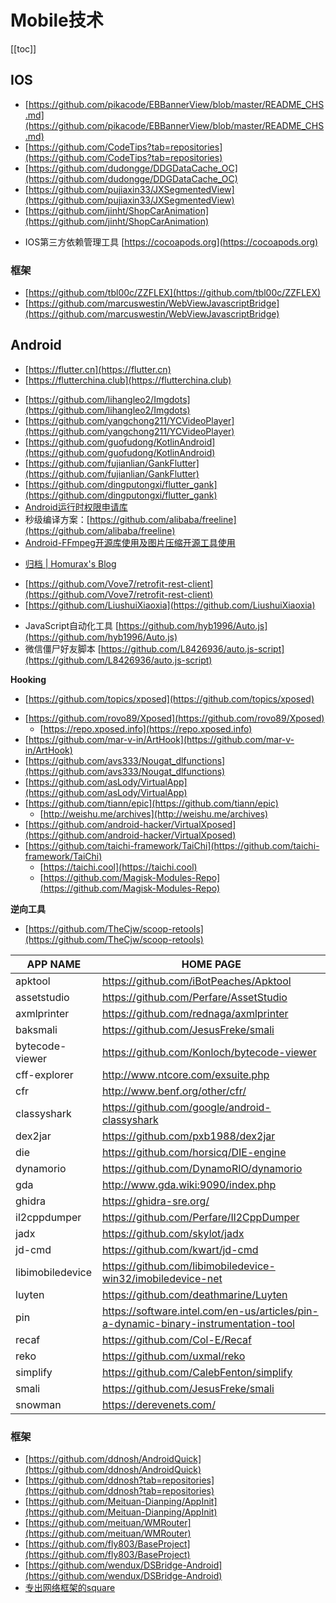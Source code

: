 # Mobile技术


[[toc]]




## IOS

* [https://github.com/pikacode/EBBannerView/blob/master/README_CHS.md](https://github.com/pikacode/EBBannerView/blob/master/README_CHS.md)
* [https://github.com/CodeTips?tab=repositories](https://github.com/CodeTips?tab=repositories)
* [https://github.com/dudongge/DDGDataCache_OC](https://github.com/dudongge/DDGDataCache_OC)
* [https://github.com/pujiaxin33/JXSegmentedView](https://github.com/pujiaxin33/JXSegmentedView)
* [https://github.com/jinht/ShopCarAnimation](https://github.com/jinht/ShopCarAnimation)

- IOS第三方依赖管理工具 [https://cocoapods.org](https://cocoapods.org)

### 框架

* [https://github.com/tbl00c/ZZFLEX](https://github.com/tbl00c/ZZFLEX)
* [https://github.com/marcuswestin/WebViewJavascriptBridge](https://github.com/marcuswestin/WebViewJavascriptBridge)




## Android

+ [https://flutter.cn](https://flutter.cn)
+ [https://flutterchina.club](https://flutterchina.club)


* [https://github.com/lihangleo2/Imgdots](https://github.com/lihangleo2/Imgdots)
* [https://github.com/yangchong211/YCVideoPlayer](https://github.com/yangchong211/YCVideoPlayer)
* [https://github.com/guofudong/KotlinAndroid](https://github.com/guofudong/KotlinAndroid)
* [https://github.com/fujianlian/GankFlutter](https://github.com/fujianlian/GankFlutter)
* [https://github.com/dingputongxi/flutter_gank](https://github.com/dingputongxi/flutter_gank)
* [Android运行时权限申请库](https://github.com/ysbing/YPermission)
* 秒级编译方案：[https://github.com/alibaba/freeline](https://github.com/alibaba/freeline)
* [Android-FFmpeg开源库使用及图片压缩开源工具使用](https://www.jianshu.com/p/e960854d3705)

+ [归档 | Homurax's Blog](https://blog.homurax.com/archives)

- [https://github.com/Vove7/retrofit-rest-client](https://github.com/Vove7/retrofit-rest-client)
- [https://github.com/LiushuiXiaoxia](https://github.com/LiushuiXiaoxia)

* JavaScript自动化工具 [https://github.com/hyb1996/Auto.js](https://github.com/hyb1996/Auto.js)
* 微信僵尸好友脚本 [https://github.com/L8426936/auto.js-script](https://github.com/L8426936/auto.js-script)


**Hooking**

+ [https://github.com/topics/xposed](https://github.com/topics/xposed)

* [https://github.com/rovo89/Xposed](https://github.com/rovo89/Xposed)
    * [https://repo.xposed.info](https://repo.xposed.info)
* [https://github.com/mar-v-in/ArtHook](https://github.com/mar-v-in/ArtHook)
* [https://github.com/avs333/Nougat_dlfunctions](https://github.com/avs333/Nougat_dlfunctions)
* [https://github.com/asLody/VirtualApp](https://github.com/asLody/VirtualApp)
* [https://github.com/tiann/epic](https://github.com/tiann/epic)
    * [http://weishu.me/archives](http://weishu.me/archives)
* [https://github.com/android-hacker/VirtualXposed](https://github.com/android-hacker/VirtualXposed)
* [https://github.com/taichi-framework/TaiChi](https://github.com/taichi-framework/TaiChi)
    * [https://taichi.cool](https://taichi.cool)
    * [https://github.com/Magisk-Modules-Repo](https://github.com/Magisk-Modules-Repo)




**逆向工具**

* [https://github.com/TheCjw/scoop-retools](https://github.com/TheCjw/scoop-retools)

| APP NAME         	| HOME PAGE                                                                           	|
|------------------	|-------------------------------------------------------------------------------------	|
| apktool          	| https://github.com/iBotPeaches/Apktool                                              	|
| assetstudio      	| https://github.com/Perfare/AssetStudio                                              	|
| axmlprinter      	| https://github.com/rednaga/axmlprinter                                              	|
| baksmali         	| https://github.com/JesusFreke/smali                                                 	|
| bytecode-viewer  	| https://github.com/Konloch/bytecode-viewer                                          	|
| cff-explorer     	| http://www.ntcore.com/exsuite.php                                                   	|
| cfr              	| http://www.benf.org/other/cfr/                                                      	|
| classyshark      	| https://github.com/google/android-classyshark                                       	|
| dex2jar          	| https://github.com/pxb1988/dex2jar                                                  	|
| die              	| https://github.com/horsicq/DIE-engine                                               	|
| dynamorio        	| https://github.com/DynamoRIO/dynamorio                                              	|
| gda              	| http://www.gda.wiki:9090/index.php                                                  	|
| ghidra           	| https://ghidra-sre.org/                                                             	|
| il2cppdumper     	| https://github.com/Perfare/Il2CppDumper                                             	|
| jadx             	| https://github.com/skylot/jadx                                                      	|
| jd-cmd           	| https://github.com/kwart/jd-cmd                                                     	|
| libimobiledevice 	| https://github.com/libimobiledevice-win32/imobiledevice-net                         	|
| luyten           	| https://github.com/deathmarine/Luyten                                               	|
| pin              	| https://software.intel.com/en-us/articles/pin-a-dynamic-binary-instrumentation-tool 	|
| recaf            	| https://github.com/Col-E/Recaf                                                      	|
| reko             	| https://github.com/uxmal/reko                                                       	|
| simplify         	| https://github.com/CalebFenton/simplify                                             	|
| smali            	| https://github.com/JesusFreke/smali                                                 	|
| snowman          	| https://derevenets.com/                                                             	|




### 框架

* [https://github.com/ddnosh/AndroidQuick](https://github.com/ddnosh/AndroidQuick)
* [https://github.com/ddnosh?tab=repositories](https://github.com/ddnosh?tab=repositories)
* [https://github.com/Meituan-Dianping/AppInit](https://github.com/Meituan-Dianping/AppInit)
* [https://github.com/meituan/WMRouter](https://github.com/meituan/WMRouter)
* [https://github.com/fly803/BaseProject](https://github.com/fly803/BaseProject)
* [https://github.com/wendux/DSBridge-Android](https://github.com/wendux/DSBridge-Android)
* [专出网络框架的square](https://github.com/square)





